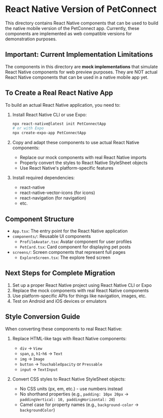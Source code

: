 
# React Native Version of PetConnect

This directory contains React Native components that can be used to build the native mobile version of the PetConnect app. Currently, these components are implemented as web compatible versions for demonstration purposes.

## Important: Current Implementation Limitations

The components in this directory are **mock implementations** that simulate React Native components for web preview purposes. They are NOT actual React Native components that can be used in a native mobile app yet.

## To Create a Real React Native App

To build an actual React Native application, you need to:

1. Install React Native CLI or use Expo:
   ```bash
   npx react-native@latest init PetConnectApp
   # or with Expo
   npx create-expo-app PetConnectApp
   ```

2. Copy and adapt these components to use actual React Native components:
   - Replace our mock components with real React Native imports
   - Properly convert the styles to React Native StyleSheet objects
   - Use React Native's platform-specific features

3. Install required dependencies:
   - react-native
   - react-native-vector-icons (for icons)
   - react-navigation (for navigation)
   - etc.

## Component Structure

- `App.tsx`: The entry point for the React Native application
- `components/`: Reusable UI components
  - `ProfileAvatar.tsx`: Avatar component for user profiles
  - `PetCard.tsx`: Card component for displaying pet posts
- `screens/`: Screen components that represent full pages
  - `ExploreScreen.tsx`: The explore feed screen

## Next Steps for Complete Migration

1. Set up a proper React Native project using React Native CLI or Expo
2. Replace the mock components with real React Native components
3. Use platform-specific APIs for things like navigation, images, etc.
4. Test on Android and iOS devices or emulators

## Style Conversion Guide

When converting these components to real React Native:

1. Replace HTML-like tags with React Native components:
   - `div` → `View`
   - `span`, `p`, `h1`-`h6` → `Text`
   - `img` → `Image`
   - `button` → `TouchableOpacity` or `Pressable`
   - `input` → `TextInput`

2. Convert CSS styles to React Native StyleSheet objects:
   - No CSS units (px, em, etc.) - use numbers instead
   - No shorthand properties (e.g., `padding: 10px 20px` → `paddingVertical: 10, paddingHorizontal: 20`)
   - Camel case for property names (e.g., `background-color` → `backgroundColor`)
